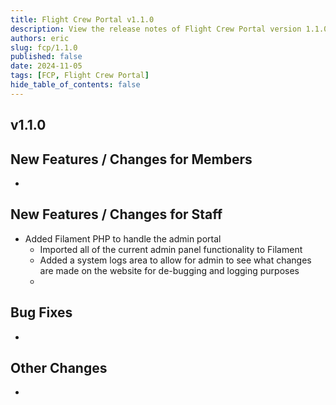```yaml
---
title: Flight Crew Portal v1.1.0
description: View the release notes of Flight Crew Portal version 1.1.0
authors: eric
slug: fcp/1.1.0
published: false 
date: 2024-11-05
tags: [FCP, Flight Crew Portal]
hide_table_of_contents: false
---
```



## v1.1.0
<!-- truncate -->

## **New Features / Changes for Members**
- 

## **New Features / Changes for Staff**

- Added Filament PHP to handle the admin portal
  - Imported all of the current admin panel functionality to Filament
  - Added a system logs area to allow for admin to see what changes are made on the website for de-bugging and logging purposes
  - 

## **Bug Fixes**

- 

## **Other Changes**

- 


